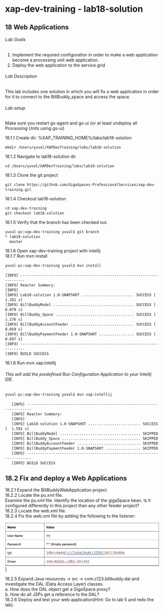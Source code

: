 # xap-dev-training - lab18-solution

## 18	Web Applications

###### Lab Goals
1.  Implement the required configuration in order to make a web application become a processing unit web application. 
2.  Deploy the web application to the service grid
###### Lab Description
This lab includes one solution in which you will fix a web application in order for it to connect to the BillBuddy_space and access the space.
###### Lab setup
Make sure you restart gs-agent and gs-ui (or at least undeploy all Processing Units using gs-ui)

18.1.1 Create dir: %XAP_TRAINING_HOME%/labs/lab18-solution

    mkdir /Users/yuval/XAPDevTraining/labs/lab18-solution

18.1.2 Navigate to lab18-solution dir

    cd /Users/yuval/XAPDevTraining/labs/lab18-solution

18.1.3 Clone the git project

    git clone https://github.com/GigaSpaces-ProfessionalServices/xap-dev-training.git

18.1.4 Checkout lab18-solution

    cd xap-dev-training
    git checkout lab18-solution
    
18.1.5 Verify that the branch has been checked out.

    yuval-pc:xap-dev-training yuval$ git branch
    * lab18-solution
      master
               
18.1.6 Open xap-dev-training project with intellij <br />
18.1.7 Run mvn install

    yuval-pc:xap-dev-training yuval$ mvn install
    
    [INFO] ------------------------------------------------------------------------
    [INFO] Reactor Summary:
    [INFO] 
    [INFO] Lab18-solution 1.0-SNAPSHOT ........................ SUCCESS [  1.281 s]
    [INFO] BillBuddyModel ..................................... SUCCESS [  8.079 s]
    [INFO] BillBuddy_Space .................................... SUCCESS [  1.176 s]
    [INFO] BillBuddyAccountFeeder ............................. SUCCESS [  0.859 s]
    [INFO] BillBuddyPaymentFeeder 1.0-SNAPSHOT ................ SUCCESS [  0.697 s]
    [INFO] ------------------------------------------------------------------------
    [INFO] BUILD SUCCESS




18.1.8 Run mvn xap:intellij
###### This will add the predefined Run Configuration Application to your Intellij IDE.

    yuval-pc:xap-dev-training yuval$ mvn xap:intellij
    
       [INFO] ------------------------------------------------------------------------
       [INFO] Reactor Summary:
       [INFO] 
       [INFO] Lab18-solution 1.0-SNAPSHOT ........................ SUCCESS [  1.591 s]
       [INFO] BillBuddyModel ..................................... SKIPPED
       [INFO] BillBuddy_Space .................................... SKIPPED
       [INFO] BillBuddyAccountFeeder ............................. SKIPPED
       [INFO] BillBuddyPaymentFeeder 1.0-SNAPSHOT ................ SKIPPED
       [INFO] ------------------------------------------------------------------------
       [INFO] BUILD SUCCESS

## 18.2	Fix and deploy a Web Applications
18.2.1	Expand the BillBuddyWebApplication project. <br />
18.2.2	Locate the pu.xml file. <br />
Examine the pu.xml file. Identify the location of the gigaSpace bean. 
Is it configured differently in this project than any other feeder project? <br /> 
18.2.3	Locate the web.xml file. <br />
18.2.4	Fix the web.xml file by adding the following to the listener:

![snapshot](Pictures/Picture1.png)]

18.2.5	Expand Java resources -> src -> com.c123.billbuddy.dal 
and investigate the DAL (Data Access Layer) classes. <br />
a.	How does the DAL object get a GigaSpace proxy? <br />
b.	How do all JSPs get a reference to the DAL? <br />
18.2.6	Deploy and test your web application(Hint: Go to lab 5 and redo the lab).
